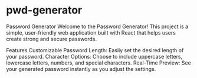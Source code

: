 # pwd-generator
Password Generator
Welcome to the Password Generator! This project is a simple, user-friendly web application built with React that helps users create strong and secure passwords.

Features
Customizable Password Length: Easily set the desired length of your password.
Character Options: Choose to include uppercase letters, lowercase letters, numbers, and special characters.
Real-Time Preview: See your generated password instantly as you adjust the settings.

